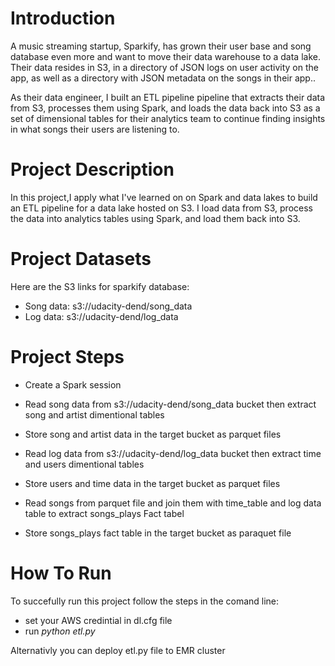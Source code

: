 # Introduction
A music streaming startup, Sparkify, has grown their user base and song database even more and want to move their data warehouse to a data lake. Their data resides in S3, in a directory of JSON logs on user activity on the app, as well as a directory with JSON metadata on the songs in their app..

As their data engineer, I built an ETL pipeline pipeline that extracts their data from S3, processes them using Spark, and loads the data back into S3 as a set of dimensional tables for their analytics team to continue finding insights in what songs their users are listening to.
# Project Description
In this project,I apply what I've learned on on Spark and data lakes to build an ETL pipeline for a data lake hosted on S3. I load data from S3, process the data into analytics tables using Spark, and load them back into S3.

# Project Datasets
Here are the S3 links for sparkify database:

* Song data: s3://udacity-dend/song_data
* Log data: s3://udacity-dend/log_data


# Project Steps
* Create a Spark session

* Read song data from s3://udacity-dend/song_data bucket then extract song and artist dimentional tables

* Store song and artist data in the target bucket as parquet files

* Read log data from s3://udacity-dend/log_data bucket then extract time and users dimentional tables

* Store users and time data in the target bucket as parquet files

* Read songs from parquet file and join them with time_table and log data table to extract songs_plays Fact tabel

* Store songs_plays fact table in the target bucket as paraquet file

# How To Run

To succefully run this project follow the steps in the comand line:
*  set your AWS credintial in dl.cfg file
*  run *python etl.py*

Alternativly you can deploy etl.py file to EMR cluster
